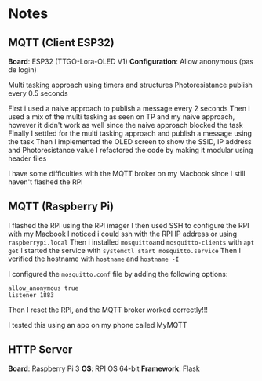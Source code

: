 # Notes

## MQTT (Client ESP32)

**Board**: ESP32 (TTGO-Lora-OLED V1)
**Configuration**: Allow anonymous (pas de login)

Multi tasking approach using timers and structures
Photoresistance publish every 0.5 seconds

First i used a naive approach to publish a message every 2 seconds
Then i used a mix of the multi tasking as seen on TP and my naive approach, however it didn't work as well since the naive approach blocked the task
Finally I settled for the multi tasking approach and publish a message using the task
Then I implemented the OLED screen to show the SSID, IP address and Photoresistance value
I refactored the code by making it modular using header files

I have some difficulties with the MQTT broker on my Macbook since I still haven't flashed the RPI

## MQTT (Raspberry Pi)

I flashed the RPI using the RPI imager
I then used SSH to configure the RPI with my Macbook
I noticed i could ssh with the RPI IP address or using `raspberrypi.local`
Then i installed `mosquitto`and `mosquitto-clients` with `apt get`
I started the service with `systemctl start mosquitto.service`
Then I verified the hostname with `hostname` and `hostname -I`

I configured the `mosquitto.conf` file by adding the following options:

```
allow_anonymous true
listener 1883
````

Then I reset the RPI, and the MQTT broker worked correctly!!!

I tested this using an app on my phone called MyMQTT

## HTTP Server

**Board**: Raspberry Pi 3
**OS**: RPI OS 64-bit
**Framework**: Flask
